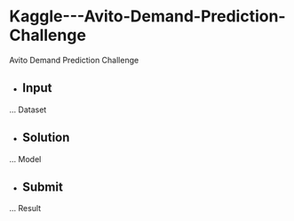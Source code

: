 # Kaggle---Avito-Demand-Prediction-Challenge
Avito Demand Prediction Challenge

* ## Input
... Dataset

* ## Solution
... Model

* ## Submit
... Result
